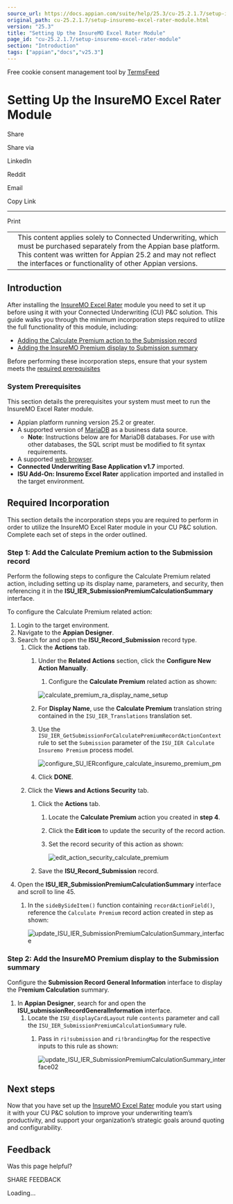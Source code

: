 ```yaml
---
source_url: https://docs.appian.com/suite/help/25.3/cu-25.2.1.7/setup-insuremo-excel-rater-module.html
original_path: cu-25.2.1.7/setup-insuremo-excel-rater-module.html
version: "25.3"
title: "Setting Up the InsureMO Excel Rater Module"
page_id: "cu-25.2.1.7/setup-insuremo-excel-rater-module"
section: "Introduction"
tags: ["appian","docs","v25.3"]
---
```



Free cookie consent management tool by [TermsFeed](https://www.termsfeed.com/)

# Setting Up the InsureMO Excel Rater Module

Share

Share via

LinkedIn

Reddit

Email

Copy Link

* * *

Print

<table><tbody><tr><td><i class="fa fa-check-square-o" aria-hidden="true"></i></td><td>This content applies solely to Connected Underwriting, which must be purchased separately from the Appian base platform. This content was written for Appian 25.2 and may not reflect the interfaces or functionality of other Appian versions.</td></tr></tbody></table>

## Introduction

After installing the [InsureMO Excel Rater](install-insuremo-excel-rater-module.html) module you need to set it up before using it with your Connected Underwriting (CU) P&C solution. This guide walks you through the minimum incorporation steps required to utilize the full functionality of this module, including:

-   [Adding the Calculate Premium action to the Submission record](#step-1-add-the-calculate-premium-action-to-the-submission-record)
-   [Adding the InsureMO Premium display to Submission summary](#step-2-add-the-insuremo-premium-display-to-the-submission-summary)

Before performing these incorporation steps, ensure that your system meets the [required prerequisites](#system-prerequisites)

### System Prerequisites

This section details the prerequisites your system must meet to run the InsureMO Excel Rater module.

-   Appian platform running version 25.2 or greater.
-   A supported version of [MariaDB](https://docs.appian.com/suite/help/25.2/System_Requirements.html#databases) as a business data source.
    -   **Note**: Instructions below are for MariaDB databases. For use with other databases, the SQL script must be modified to fit syntax requirements.
-   A supported [web browser](https://docs.appian.com/suite/help/25.2/System_Requirements.html#web-browsers).
-   **Connected Underwriting Base Application v1.7** imported.
-   **ISU Add-On: Insuremo Excel Rater** application imported and installed in the target environment.

## Required Incorporation

This section details the incorporation steps you are required to perform in order to utilize the InsureMO Excel Rater module in your CU P&C solution. Complete each set of steps in the order outlined.

### Step 1: Add the Calculate Premium action to the Submission record

Perform the following steps to configure the Calculate Premium related action, including setting up its display name, parameters, and security, then referencing it in the **ISU\_IER\_SubmissionPremiumCalculationSummary** interface.

To configure the Calculate Premium related action:

1.  Login to the target environment.
2.  Navigate to the **Appian Designer**.
3.  Search for and open the **ISU\_Record\_Submission** record type.
    1.  Click the **Actions** tab.
        1.  Under the **Related Actions** section, click the **Configure New Action Manually**.

            1.  Configure the **Calculate Premium** related action as shown:

            ![calculate_premium_ra_display_name_setup](images/calculate_premium_ra_display_name_setup.png)

        2.  For **Display Name**, use the **Calculate Premium** translation string contained in the `ISU_IER_Translations` translation set.
        3.  Use the `ISU_IER_GetSubmissionForCalculatePremiumRecordActionContext` rule to set the `Submission` parameter of the `ISU_IER Calculate Insuremo Premium` process model.

            ![configure_SU_IERconfigure_calculate_insuremo_premium_pm](images/configure_SU_IERconfigure_calculate_insuremo_premium_pm.png)

        4.  Click **DONE**.
    2.  Click the **Views and Actions Security** tab.
        1.  Click the **Actions** tab.
            1.  Locate the **Calculate Premium** action you created in **step 4**.
            2.  Click the **Edit icon** to update the security of the record action.
            3.  Set the record security of this action as shown:

                ![edit_action_security_calculate_premium](images/edit_action_security_calculate_premium.png)

        2.  Save the **ISU\_Record\_Submission** record.
4.  Open the **ISU\_IER\_SubmissionPremiumCalculationSummary** interface and scroll to line 45.
    1.  In the `sideBySideItem()` function containing `recordActionField()`, reference the `Calculate Premium` record action created in step as shown:

        ![update_ISU_IER_SubmissionPremiumCalculationSummary_interface](images/update_ISU_IER_SubmissionPremiumCalculationSummary_interface.png)

### Step 2: Add the InsureMO Premium display to the Submission summary

Configure the **Submission Record General Information** interface to display the P**remium Calculation** summary.

1.  In **Appian Designer**, search for and open the **ISU\_submissionRecordGeneralInformation** interface.
    1.  Locate the `ISU_displayCardLayout` rule `contents` parameter and call the `ISU_IER_SubmissionPremiumCalculationSummary` rule.
        1.  Pass in `ri!submission` and `ri!brandingMap` for the respective inputs to this rule as shown:

            ![update_ISU_IER_SubmissionPremiumCalculationSummary_interface02](images/update_ISU_IER_SubmissionPremiumCalculationSummary_interface02.png)

## Next steps

Now that you have set up the [InsureMO Excel Rater](cu-insuremo-excel-rater-module-overview.html) module you start using it with your CU P&C solution to improve your underwriting team’s productivity, and support your organization’s strategic goals around quoting and configurability.

## Feedback

Was this page helpful?

SHARE FEEDBACK

Loading...
